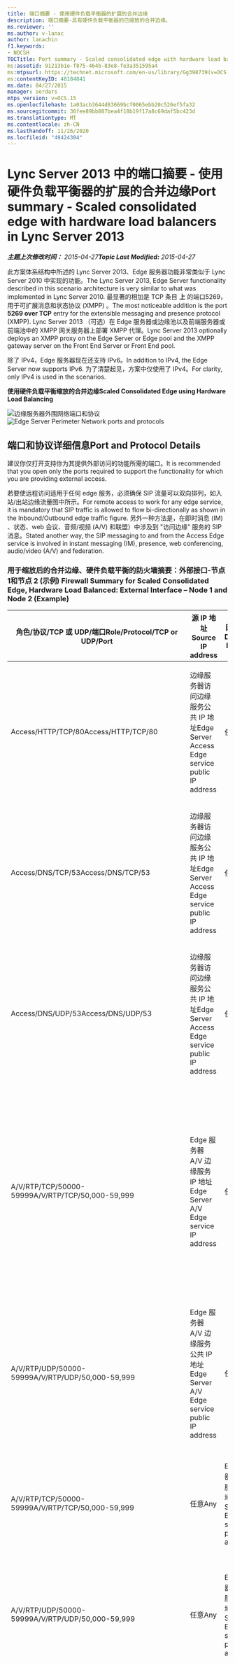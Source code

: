 ```yaml
---
title: 端口摘要 - 使用硬件负载平衡器的扩展的合并边缘
description: 端口摘要-具有硬件负载平衡器的已缩放的合并边缘。
ms.reviewer: ''
ms.author: v-lanac
author: lanachin
f1.keywords:
- NOCSH
TOCTitle: Port summary - Scaled consolidated edge with hardware load balancers
ms:assetid: 91213b1e-f875-464b-83e8-fe3a351595a4
ms:mtpsurl: https://technet.microsoft.com/en-us/library/Gg398739(v=OCS.15)
ms:contentKeyID: 48184841
ms.date: 04/27/2015
manager: serdars
mtps_version: v=OCS.15
ms.openlocfilehash: 1a03acb3644d83669bcf0065ebb20c526ef5fa32
ms.sourcegitcommit: 36fee89bb887bea4f18b19f17a8c69daf5bc423d
ms.translationtype: MT
ms.contentlocale: zh-CN
ms.lasthandoff: 11/26/2020
ms.locfileid: "49424304"
---
```

# <a name="port-summary---scaled-consolidated-edge-with-hardware-load-balancers-in-lync-server-2013"></a><span data-ttu-id="09003-103">Lync Server 2013 中的端口摘要 - 使用硬件负载平衡器的扩展的合并边缘</span><span class="sxs-lookup"><span data-stu-id="09003-103">Port summary - Scaled consolidated edge with hardware load balancers in Lync Server 2013</span></span>

<div data-xmlns="http://www.w3.org/1999/xhtml">

<div class="topic" data-xmlns="http://www.w3.org/1999/xhtml" data-msxsl="urn:schemas-microsoft-com:xslt" data-cs="https://msdn.microsoft.com/">

<div data-asp="https://msdn2.microsoft.com/asp">



</div>

<div id="mainSection">

<div id="mainBody"><span data-ttu-id="09003-104">

<span> </span></span><span class="sxs-lookup"><span data-stu-id="09003-104">

<span> </span></span></span>

<span data-ttu-id="09003-105">_**主题上次修改时间：** 2015-04-27_</span><span class="sxs-lookup"><span data-stu-id="09003-105">_**Topic Last Modified:** 2015-04-27_</span></span>

<span data-ttu-id="09003-106">此方案体系结构中所述的 Lync Server 2013、Edge 服务器功能非常类似于 Lync Server 2010 中实现的功能。</span><span class="sxs-lookup"><span data-stu-id="09003-106">The Lync Server 2013, Edge Server functionality described in this scenario architecture is very similar to what was implemented in Lync Server 2010.</span></span> <span data-ttu-id="09003-107">最显著的相加是 TCP 条目 **上** 的端口5269，用于可扩展消息和状态协议 (XMPP) 。</span><span class="sxs-lookup"><span data-stu-id="09003-107">The most noticeable addition is the port **5269 over TCP** entry for the extensible messaging and presence protocol (XMPP).</span></span> <span data-ttu-id="09003-108">Lync Server 2013 （可选）在 Edge 服务器或边缘池以及前端服务器或前端池中的 XMPP 网关服务器上部署 XMPP 代理。</span><span class="sxs-lookup"><span data-stu-id="09003-108">Lync Server 2013 optionally deploys an XMPP proxy on the Edge Server or Edge pool and the XMPP gateway server on the Front End Server or Front End pool.</span></span>

<span data-ttu-id="09003-109">除了 IPv4，Edge 服务器现在还支持 IPv6。</span><span class="sxs-lookup"><span data-stu-id="09003-109">In addition to IPv4, the Edge Server now supports IPv6.</span></span> <span data-ttu-id="09003-110">为了清楚起见，方案中仅使用了 IPv4。</span><span class="sxs-lookup"><span data-stu-id="09003-110">For clarity, only IPv4 is used in the scenarios.</span></span>

<span data-ttu-id="09003-111">**使用硬件负载平衡缩放的合并边缘**</span><span class="sxs-lookup"><span data-stu-id="09003-111">**Scaled Consolidated Edge using Hardware Load Balancing**</span></span>

<span data-ttu-id="09003-112">![边缘服务器外围网络端口和协议](images/Gg398739.063f7dd1-16db-4cc7-8708-bca9bc41184d(OCS.15).jpg "边缘服务器外围网络端口和协议")</span><span class="sxs-lookup"><span data-stu-id="09003-112">![Edge Server Perimeter Network ports and protocols](images/Gg398739.063f7dd1-16db-4cc7-8708-bca9bc41184d(OCS.15).jpg "Edge Server Perimeter Network ports and protocols")</span></span>

<div>

## <a name="port-and-protocol-details"></a><span data-ttu-id="09003-113">端口和协议详细信息</span><span class="sxs-lookup"><span data-stu-id="09003-113">Port and Protocol Details</span></span>

<span data-ttu-id="09003-114">建议你仅打开支持你为其提供外部访问的功能所需的端口。</span><span class="sxs-lookup"><span data-stu-id="09003-114">It is recommended that you open only the ports required to support the functionality for which you are providing external access.</span></span>

<span data-ttu-id="09003-115">若要使远程访问适用于任何 edge 服务，必须确保 SIP 流量可以双向排列，如入站/出站边缘流量图中所示。</span><span class="sxs-lookup"><span data-stu-id="09003-115">For remote access to work for any edge service, it is mandatory that SIP traffic is allowed to flow bi-directionally as shown in the Inbound/Outbound edge traffic figure.</span></span> <span data-ttu-id="09003-116">另外一种方法是，在即时消息 (IM) 、状态、web 会议、音频/视频 (A/V) 和联盟）中涉及到 "访问边缘" 服务的 SIP 消息。</span><span class="sxs-lookup"><span data-stu-id="09003-116">Stated another way, the SIP messaging to and from the Access Edge service is involved in instant messaging (IM), presence, web conferencing, audio/video (A/V) and federation.</span></span>

### <a name="firewall-summary-for-scaled-consolidated-edge-hardware-load-balanced-external-interface--node-1-and-node-2-example"></a><span data-ttu-id="09003-117">用于缩放后的合并边缘、硬件负载平衡的防火墙摘要：外部接口-节点1和节点 2 (示例) </span><span class="sxs-lookup"><span data-stu-id="09003-117">Firewall Summary for Scaled Consolidated Edge, Hardware Load Balanced: External Interface – Node 1 and Node 2 (Example)</span></span>

<table>
<colgroup>
<col style="width: 25%" />
<col style="width: 25%" />
<col style="width: 25%" />
<col style="width: 25%" />
</colgroup>
<thead>
<tr class="header">
<th><span data-ttu-id="09003-118">角色/协议/TCP 或 UDP/端口</span><span class="sxs-lookup"><span data-stu-id="09003-118">Role/Protocol/TCP or UDP/Port</span></span></th>
<th><span data-ttu-id="09003-119">源 IP 地址</span><span class="sxs-lookup"><span data-stu-id="09003-119">Source IP address</span></span></th>
<th><span data-ttu-id="09003-120">目标 IP 地址</span><span class="sxs-lookup"><span data-stu-id="09003-120">Destination IP address</span></span></th>
<th><span data-ttu-id="09003-121">备注</span><span class="sxs-lookup"><span data-stu-id="09003-121">Notes</span></span></th>
</tr>
</thead>
<tbody>
<tr class="odd">
<td><p><span data-ttu-id="09003-122">Access/HTTP/TCP/80</span><span class="sxs-lookup"><span data-stu-id="09003-122">Access/HTTP/TCP/80</span></span></p></td>
<td><p><span data-ttu-id="09003-123">边缘服务器访问边缘服务公共 IP 地址</span><span class="sxs-lookup"><span data-stu-id="09003-123">Edge Server Access Edge service public IP address</span></span></p></td>
<td><p><span data-ttu-id="09003-124">任意</span><span class="sxs-lookup"><span data-stu-id="09003-124">Any</span></span></p></td>
<td><p><span data-ttu-id="09003-125">证书吊销/CRL 检查和检索</span><span class="sxs-lookup"><span data-stu-id="09003-125">Certificate revocation/CRL check and retrieval</span></span></p></td>
</tr>
<tr class="even">
<td><p><span data-ttu-id="09003-126">Access/DNS/TCP/53</span><span class="sxs-lookup"><span data-stu-id="09003-126">Access/DNS/TCP/53</span></span></p></td>
<td><p><span data-ttu-id="09003-127">边缘服务器访问边缘服务公共 IP 地址</span><span class="sxs-lookup"><span data-stu-id="09003-127">Edge Server Access Edge service public IP address</span></span></p></td>
<td><p><span data-ttu-id="09003-128">任意</span><span class="sxs-lookup"><span data-stu-id="09003-128">Any</span></span></p></td>
<td><p><span data-ttu-id="09003-129">通过 TCP 进行 DNS 查询</span><span class="sxs-lookup"><span data-stu-id="09003-129">DNS query over TCP</span></span></p></td>
</tr>
<tr class="odd">
<td><p><span data-ttu-id="09003-130">Access/DNS/UDP/53</span><span class="sxs-lookup"><span data-stu-id="09003-130">Access/DNS/UDP/53</span></span></p></td>
<td><p><span data-ttu-id="09003-131">边缘服务器访问边缘服务公共 IP 地址</span><span class="sxs-lookup"><span data-stu-id="09003-131">Edge Server Access Edge service public IP address</span></span></p></td>
<td><p><span data-ttu-id="09003-132">任意</span><span class="sxs-lookup"><span data-stu-id="09003-132">Any</span></span></p></td>
<td><p><span data-ttu-id="09003-133">通过 UDP 进行 DNS 查询</span><span class="sxs-lookup"><span data-stu-id="09003-133">DNS query over UDP</span></span></p></td>
</tr>
<tr class="even">
<td><p><span data-ttu-id="09003-134">A/V/RTP/TCP/50000-59999</span><span class="sxs-lookup"><span data-stu-id="09003-134">A/V/RTP/TCP/50,000-59,999</span></span></p></td>
<td><p><span data-ttu-id="09003-135">Edge 服务器 A/V 边缘服务 IP 地址</span><span class="sxs-lookup"><span data-stu-id="09003-135">Edge Server A/V Edge service IP address</span></span></p></td>
<td><p><span data-ttu-id="09003-136">任意</span><span class="sxs-lookup"><span data-stu-id="09003-136">Any</span></span></p></td>
<td><p><span data-ttu-id="09003-137">与运行 Office 通信服务器2007、Office 通信服务器 2007 R2、Lync Server 2010 和 Lync Server 2013 的合作伙伴进行联盟所必需。</span><span class="sxs-lookup"><span data-stu-id="09003-137">Required for federating with partners running Office Communications Server 2007, Office Communications Server 2007 R2, Lync Server 2010 and Lync Server 2013.</span></span></p></td>
</tr>
<tr class="odd">
<td><p><span data-ttu-id="09003-138">A/V/RTP/UDP/50000-59999</span><span class="sxs-lookup"><span data-stu-id="09003-138">A/V/RTP/UDP/50,000-59,999</span></span></p></td>
<td><p><span data-ttu-id="09003-139">Edge 服务器 A/V 边缘服务公共 IP 地址</span><span class="sxs-lookup"><span data-stu-id="09003-139">Edge Server A/V Edge service public IP address</span></span></p></td>
<td><p><span data-ttu-id="09003-140">任意</span><span class="sxs-lookup"><span data-stu-id="09003-140">Any</span></span></p></td>
<td><p><span data-ttu-id="09003-141">仅适用于运行 Office 通信服务器2007的合作伙伴的联盟所必需。</span><span class="sxs-lookup"><span data-stu-id="09003-141">Required only for federation with partners running Office Communications Server 2007.</span></span></p></td>
</tr>
<tr class="even">
<td><p><span data-ttu-id="09003-142">A/V/RTP/TCP/50000-59999</span><span class="sxs-lookup"><span data-stu-id="09003-142">A/V/RTP/TCP/50,000-59,999</span></span></p></td>
<td><p><span data-ttu-id="09003-143">任意</span><span class="sxs-lookup"><span data-stu-id="09003-143">Any</span></span></p></td>
<td><p><span data-ttu-id="09003-144">Edge 服务器 A/V 边缘服务公共 IP 地址</span><span class="sxs-lookup"><span data-stu-id="09003-144">Edge Server A/V Edge service public IP address</span></span></p></td>
<td><p><span data-ttu-id="09003-145">仅适用于运行 Office 通信服务器2007的合作伙伴的联盟所需</span><span class="sxs-lookup"><span data-stu-id="09003-145">Required only for federation with partners running Office Communications Server 2007</span></span></p></td>
</tr>
<tr class="odd">
<td><p><span data-ttu-id="09003-146">A/V/RTP/UDP/50000-59999</span><span class="sxs-lookup"><span data-stu-id="09003-146">A/V/RTP/UDP/50,000-59,999</span></span></p></td>
<td><p><span data-ttu-id="09003-147">任意</span><span class="sxs-lookup"><span data-stu-id="09003-147">Any</span></span></p></td>
<td><p><span data-ttu-id="09003-148">Edge 服务器 A/V 边缘服务公共 IP 地址</span><span class="sxs-lookup"><span data-stu-id="09003-148">Edge Server A/V Edge service public IP address</span></span></p></td>
<td><p><span data-ttu-id="09003-149">仅适用于运行 Office 通信服务器2007的合作伙伴的联盟所需</span><span class="sxs-lookup"><span data-stu-id="09003-149">Required only for federation with partners running Office Communications Server 2007</span></span></p></td>
</tr>
<tr class="even">
<td><p><span data-ttu-id="09003-150">A/V/STUN、MSTURN/UDP/3478</span><span class="sxs-lookup"><span data-stu-id="09003-150">A/V/STUN,MSTURN/UDP/3478</span></span></p></td>
<td><p><span data-ttu-id="09003-151">Edge 服务器 A/V 边缘服务公共 IP 地址</span><span class="sxs-lookup"><span data-stu-id="09003-151">Edge Server A/V Edge service public IP address</span></span></p></td>
<td><p><span data-ttu-id="09003-152">任意</span><span class="sxs-lookup"><span data-stu-id="09003-152">Any</span></span></p></td>
<td><p><span data-ttu-id="09003-153">3478出站用于确定 Lync Server 与之通信的边缘服务器的版本以及边缘服务器到边缘服务器上的媒体流量。</span><span class="sxs-lookup"><span data-stu-id="09003-153">3478 outbound is used to determine the version of Edge Server that Lync Server is communicating with and also for media traffic from Edge Server-to-Edge Server.</span></span> <span data-ttu-id="09003-154">对于具有 Lync Server 2010、Windows Live Messenger 和 Office 通信服务器 2007 R2 的联盟，以及在公司内部部署了多个边缘池的情况下，也是必需的。</span><span class="sxs-lookup"><span data-stu-id="09003-154">Required for federation with Lync Server 2010, Windows Live Messenger, and Office Communications Server 2007 R2, and also if multiple Edge pools are deployed within a company.</span></span></p></td>
</tr>
<tr class="odd">
<td><p><span data-ttu-id="09003-155">A/V/STUN、MSTURN/UDP/3478</span><span class="sxs-lookup"><span data-stu-id="09003-155">A/V/STUN,MSTURN/UDP/3478</span></span></p></td>
<td><p><span data-ttu-id="09003-156">任意</span><span class="sxs-lookup"><span data-stu-id="09003-156">Any</span></span></p></td>
<td><p><span data-ttu-id="09003-157">Edge 服务器 A/V 边缘服务公共 IP 地址</span><span class="sxs-lookup"><span data-stu-id="09003-157">Edge Server A/V Edge service public IP address</span></span></p></td>
<td><p><span data-ttu-id="09003-158">通过 UDP/3478 对候选人的 STUN 进行协商/启用</span><span class="sxs-lookup"><span data-stu-id="09003-158">STUN/TURN negotiation of candidates over UDP/3478</span></span></p></td>
</tr>
<tr class="even">
<td><p><span data-ttu-id="09003-159">A/V/STUN、MSTURN/TCP/443</span><span class="sxs-lookup"><span data-stu-id="09003-159">A/V/STUN,MSTURN/TCP/443</span></span></p></td>
<td><p><span data-ttu-id="09003-160">任意</span><span class="sxs-lookup"><span data-stu-id="09003-160">Any</span></span></p></td>
<td><p><span data-ttu-id="09003-161">Edge 服务器 A/V 边缘服务公共 IP 地址</span><span class="sxs-lookup"><span data-stu-id="09003-161">Edge Server A/V Edge service public IP address</span></span></p></td>
<td><p><span data-ttu-id="09003-162">在 TCP/443 上 STUN/打开候选人的协商</span><span class="sxs-lookup"><span data-stu-id="09003-162">STUN/TURN negotiation of candidates over TCP/443</span></span></p></td>
</tr>
<tr class="odd">
<td><p><span data-ttu-id="09003-163">A/V/STUN、MSTURN/TCP/443</span><span class="sxs-lookup"><span data-stu-id="09003-163">A/V/STUN,MSTURN/TCP/443</span></span></p></td>
<td><p><span data-ttu-id="09003-164">Edge 服务器 A/V 边缘服务公共 IP 地址</span><span class="sxs-lookup"><span data-stu-id="09003-164">Edge Server A/V Edge service public IP address</span></span></p></td>
<td><p><span data-ttu-id="09003-165">任意</span><span class="sxs-lookup"><span data-stu-id="09003-165">Any</span></span></p></td>
<td><p><span data-ttu-id="09003-166">在 TCP/443 上 STUN/打开候选人的协商</span><span class="sxs-lookup"><span data-stu-id="09003-166">STUN/TURN negotiation of candidates over TCP/443</span></span></p></td>
</tr>
</tbody>
</table>


### <a name="firewall-summary-for-scaled-consolidated-edge-hardware-load-balanced-internal-interface-node-1-and-node-2"></a><span data-ttu-id="09003-167">用于缩放后的合并边缘的防火墙摘要，硬件负载平衡：内部接口节点1和节点2</span><span class="sxs-lookup"><span data-stu-id="09003-167">Firewall Summary for Scaled Consolidated Edge, Hardware Load Balanced: Internal Interface Node 1 and Node 2</span></span>

<table>
<colgroup>
<col style="width: 25%" />
<col style="width: 25%" />
<col style="width: 25%" />
<col style="width: 25%" />
</colgroup>
<thead>
<tr class="header">
<th><span data-ttu-id="09003-168">角色/协议/TCP 或 UDP/端口</span><span class="sxs-lookup"><span data-stu-id="09003-168">Role/Protocol/TCP or UDP/Port</span></span></th>
<th><span data-ttu-id="09003-169">源 IP 地址</span><span class="sxs-lookup"><span data-stu-id="09003-169">Source IP address</span></span></th>
<th><span data-ttu-id="09003-170">目标 IP 地址</span><span class="sxs-lookup"><span data-stu-id="09003-170">Destination IP address</span></span></th>
<th><span data-ttu-id="09003-171">备注</span><span class="sxs-lookup"><span data-stu-id="09003-171">Notes</span></span></th>
</tr>
</thead>
<tbody>
<tr class="odd">
<td><p><span data-ttu-id="09003-172">XMPP/MTLS/TCP/23456</span><span class="sxs-lookup"><span data-stu-id="09003-172">XMPP/MTLS/TCP/23456</span></span></p></td>
<td><p><span data-ttu-id="09003-173">任何 (都可以定义为前端服务器地址，或运行 XMPP 网关服务的前端池虚拟 IP 地址) </span><span class="sxs-lookup"><span data-stu-id="09003-173">Any (can be defined as Front End Server address, or Front End pool virtual IP address running the XMPP Gateway service)</span></span></p></td>
<td><p><span data-ttu-id="09003-174">边缘服务器内部接口</span><span class="sxs-lookup"><span data-stu-id="09003-174">Edge Server internal interface</span></span></p></td>
<td><p><span data-ttu-id="09003-175">来自前端服务器或前端池运行的 XMPP 网关服务的出站 XMPP 流量</span><span class="sxs-lookup"><span data-stu-id="09003-175">Outbound XMPP traffic from XMPP Gateway service running on Front End Server or Front End pool</span></span></p></td>
</tr>
<tr class="even">
<td><p><span data-ttu-id="09003-176">HTTPS/TCP/4443</span><span class="sxs-lookup"><span data-stu-id="09003-176">HTTPS/TCP/4443</span></span></p></td>
<td><p><span data-ttu-id="09003-177">任何 (都可以定义为拥有中央管理存储的前端服务器服务器 IP 或池) </span><span class="sxs-lookup"><span data-stu-id="09003-177">Any (can be defined as the Front End Server server IP or pool that holds the Central Management store)</span></span></p></td>
<td><p><span data-ttu-id="09003-178">边缘服务器内部接口</span><span class="sxs-lookup"><span data-stu-id="09003-178">Edge Server Internal interface</span></span></p></td>
<td><p><span data-ttu-id="09003-179">将中央管理存储中的更改复制到边缘服务器</span><span class="sxs-lookup"><span data-stu-id="09003-179">Replication of changes from the Central Management store to the Edge Server</span></span></p></td>
</tr>
<tr class="odd">
<td><p><span data-ttu-id="09003-180">PSOM/MTLS/TCP/8057</span><span class="sxs-lookup"><span data-stu-id="09003-180">PSOM/MTLS/TCP/8057</span></span></p></td>
<td><p><span data-ttu-id="09003-181">任何 (都可以定义为 Director IP、前端服务器 IP 或池虚拟 IP) </span><span class="sxs-lookup"><span data-stu-id="09003-181">Any (can be defined as Director IP, Front End Server IP or Pool virtual IP)</span></span></p></td>
<td><p><span data-ttu-id="09003-182">边缘服务器内部接口</span><span class="sxs-lookup"><span data-stu-id="09003-182">Edge Server Internal interface</span></span></p></td>
<td><p><span data-ttu-id="09003-183">从内部部署到内部边缘服务器接口的网络会议流量</span><span class="sxs-lookup"><span data-stu-id="09003-183">Web conferencing traffic from Internal deployment to Internal Edge Server interface</span></span></p></td>
</tr>
<tr class="even">
<td><p><span data-ttu-id="09003-184">STUN/MSTURN/UDP/3478</span><span class="sxs-lookup"><span data-stu-id="09003-184">STUN/MSTURN/UDP/3478</span></span></p></td>
<td><p><span data-ttu-id="09003-185">任何 (都可以定义为 Director IP、前端服务器 IP 或池虚拟 IP) </span><span class="sxs-lookup"><span data-stu-id="09003-185">Any (can be defined as Director IP, Front End Server IP or Pool virtual IP)</span></span></p></td>
<td><p><span data-ttu-id="09003-186">边缘服务器内部接口</span><span class="sxs-lookup"><span data-stu-id="09003-186">Edge Server Internal interface</span></span></p></td>
<td><p><span data-ttu-id="09003-187">内部和外部用户之间的/V 媒体传输的首选路径，Survivable 分支装置或 Survivable 分支服务器</span><span class="sxs-lookup"><span data-stu-id="09003-187">Preferred path for A/V media transfer between internal and external users, Survivable Branch Appliance or Survivable Branch Server</span></span></p></td>
</tr>
<tr class="odd">
<td><p><span data-ttu-id="09003-188">STUN/MSTURN/TCP/443</span><span class="sxs-lookup"><span data-stu-id="09003-188">STUN/MSTURN/TCP/443</span></span></p></td>
<td><p><span data-ttu-id="09003-189">任何 (都可以定义为 Director IP、前端服务器 IP 或池虚拟 IP) </span><span class="sxs-lookup"><span data-stu-id="09003-189">Any (can be defined as Director IP, Front End Server IP or Pool virtual IP)</span></span></p></td>
<td><p><span data-ttu-id="09003-190">边缘服务器内部接口</span><span class="sxs-lookup"><span data-stu-id="09003-190">Edge Server Internal interface</span></span></p></td>
<td><p><span data-ttu-id="09003-191">内部和外部用户、Survivable 分支装置或 Survivable 分支服务器之间的 A/V 媒体传输的回退路径如果无法建立 UDP 通信，则使用 TCP 进行文件传输和桌面共享</span><span class="sxs-lookup"><span data-stu-id="09003-191">Fallback path for A/V media transfer between internal and external users, Survivable Branch Appliance or Survivable Branch Server if UDP communication cannot be established, TCP is used for file transfer and desktop sharing</span></span></p></td>
</tr>
<tr class="even">
<td><p><span data-ttu-id="09003-192">MTLS/TCP/50001</span><span class="sxs-lookup"><span data-stu-id="09003-192">MTLS/TCP/50001</span></span></p></td>
<td><p><span data-ttu-id="09003-193">任意</span><span class="sxs-lookup"><span data-stu-id="09003-193">Any</span></span></p></td>
<td><p><span data-ttu-id="09003-194">边缘服务器内部接口</span><span class="sxs-lookup"><span data-stu-id="09003-194">Edge Server internal interface</span></span></p></td>
<td><p><span data-ttu-id="09003-195">使用 Lync Server Management Shell 和集中式日志记录服务 cmdlet、ClsController 命令行 ( # A0) 或代理 ( # A1) 命令和日志收集的集中式日志记录服务控制器</span><span class="sxs-lookup"><span data-stu-id="09003-195">Centralized Logging Service controller using Lync Server Management Shell and Centralized Logging Service cmdlets, ClsController command line (ClsController.exe) or agent (ClsAgent.exe) commands and log collection</span></span></p></td>
</tr>
<tr class="odd">
<td><p><span data-ttu-id="09003-196">MTLS/TCP/50002</span><span class="sxs-lookup"><span data-stu-id="09003-196">MTLS/TCP/50002</span></span></p></td>
<td><p><span data-ttu-id="09003-197">任意</span><span class="sxs-lookup"><span data-stu-id="09003-197">Any</span></span></p></td>
<td><p><span data-ttu-id="09003-198">边缘服务器内部接口</span><span class="sxs-lookup"><span data-stu-id="09003-198">Edge Server internal interface</span></span></p></td>
<td><p><span data-ttu-id="09003-199">使用 Lync Server Management Shell 和集中式日志记录服务 cmdlet、ClsController 命令行 ( # A0) 或代理 ( # A1) 命令和日志收集的集中式日志记录服务控制器</span><span class="sxs-lookup"><span data-stu-id="09003-199">Centralized Logging Service controller using Lync Server Management Shell and Centralized Logging Service cmdlets, ClsController command line (ClsController.exe) or agent (ClsAgent.exe) commands and log collection</span></span></p></td>
</tr>
<tr class="even">
<td><p><span data-ttu-id="09003-200">MTLS/TCP/50003</span><span class="sxs-lookup"><span data-stu-id="09003-200">MTLS/TCP/50003</span></span></p></td>
<td><p><span data-ttu-id="09003-201">任意</span><span class="sxs-lookup"><span data-stu-id="09003-201">Any</span></span></p></td>
<td><p><span data-ttu-id="09003-202">边缘服务器内部接口</span><span class="sxs-lookup"><span data-stu-id="09003-202">Edge Server internal interface</span></span></p></td>
<td><p><span data-ttu-id="09003-203">使用 Lync Server Management Shell 和集中式日志记录服务 cmdlet、ClsController 命令行 ( # A0) 或代理 ( # A1) 命令和日志收集的集中式日志记录服务控制器</span><span class="sxs-lookup"><span data-stu-id="09003-203">Centralized Logging Service controller using Lync Server Management Shell and Centralized Logging Service cmdlets, ClsController command line (ClsController.exe) or agent (ClsAgent.exe) commands and log collection</span></span></p></td>
</tr>
</tbody>
</table>


<span data-ttu-id="09003-204">硬件负载平衡器在部署以提供 Lync 服务器的可用性和负载平衡时有特定的要求。</span><span class="sxs-lookup"><span data-stu-id="09003-204">Hardware load balancers have specific requirements when deployed to provide availability and load balancing for Lync Server.</span></span> <span data-ttu-id="09003-205">这些要求在下图和表中定义。</span><span class="sxs-lookup"><span data-stu-id="09003-205">The requirements are defined in the following figure and tables.</span></span> <span data-ttu-id="09003-206">第三方供应商可能对此处定义的要求使用不同的术语。</span><span class="sxs-lookup"><span data-stu-id="09003-206">Third party vendors may use different terminology for the requirements defined here.</span></span> <span data-ttu-id="09003-207">需要将 Lync Server 的要求映射到硬件负载平衡器供应商提供的功能和配置选项。</span><span class="sxs-lookup"><span data-stu-id="09003-207">It will be necessary to map the requirements of Lync Server to the features and configuration options provided by your hardware load balancer vendor.</span></span>

<span data-ttu-id="09003-208">配置硬件负载平衡器时，请考虑以下要求：</span><span class="sxs-lookup"><span data-stu-id="09003-208">When configuring hardware load balancers, consider the following requirements:</span></span>

  - <span data-ttu-id="09003-209">源网络地址转换 (SNAT) 可以在硬件负载平衡器 (HLB) 上配置，用于访问边缘服务和 Web 会议边缘服务</span><span class="sxs-lookup"><span data-stu-id="09003-209">Source Network Address Translation (SNAT) can be configured on the hardware load balancer (HLB) for Access Edge service and Web Conferencing Edge service</span></span>

  - <span data-ttu-id="09003-210">不能在 A/V 边缘服务上配置 SNAT-A/V 边缘服务必须使用真实的服务器地址（而不是 HLB 的虚拟 IP (VIP) ）进行响应，以便通过 NAT 的简单遍历通过 NAT (STUN) /traversal 使用中继 NAT (打开) /federation FTURN (</span><span class="sxs-lookup"><span data-stu-id="09003-210">SNAT cannot be configured on the A/V Edge service– the A/V Edge service must respond with the real server address, not the HLB virtual IP (VIP), for simple traversal of UDP over NAT (STUN)/traversal using relay NAT (TURN)/federation TURN (FTURN) to work properly</span></span>
    
      - <span data-ttu-id="09003-211">如果客户端向 HLB 发送请求，则该响应必须从 HLB VIP 返回</span><span class="sxs-lookup"><span data-stu-id="09003-211">If the client sends a request to the HLB, the response must come back from the HLB VIP</span></span>
    
      - <span data-ttu-id="09003-212">如果客户端向边缘发送请求，则响应必须从边缘 IP 返回</span><span class="sxs-lookup"><span data-stu-id="09003-212">If the client sends a request to the Edge, the response must come back from the Edge IP</span></span>

  - <span data-ttu-id="09003-213">公共 IP 地址在每个服务器接口和 HLB 的 Vip 上使用，并且您的公共 IP 地址要求是 N + 1，其中包含每个真实服务器接口的公共 IP 地址，以及每个 HLB VIP 的一个公共 IP 地址。</span><span class="sxs-lookup"><span data-stu-id="09003-213">Public IP addresses are used on each server interface and on the VIPs of the HLB, and your public IP address requirements are N+1, where there is a public IP address for each real server interface and one for each HLB VIP.</span></span> <span data-ttu-id="09003-214">在池中有2台边缘服务器的情况下，这将产生9个公共 IP 地址，其中3用于 HLB Vip，另一个用于每个边缘服务器接口 (服务器总共6个) </span><span class="sxs-lookup"><span data-stu-id="09003-214">Where you have 2 Edge servers in the pool, this results in 9 public IP addresses, where 3 are used for the HLB VIPs, and one for each Edge server interface (a total of six for the servers)</span></span>

  - <span data-ttu-id="09003-215">对于 Access Edge 服务和 Web 会议边缘服务， (和使用 HLB 上的 NAT) 客户端与 VIP 联系，VIP 将源 IP 地址从客户端更改为其自己的 IP 地址。</span><span class="sxs-lookup"><span data-stu-id="09003-215">For the Access Edge service and Web Conferencing Edge service, (and using NAT on the HLB) the client contacts the VIP, the VIP changes the source IP address from the client to its own IP address.</span></span> <span data-ttu-id="09003-216">服务器接口将寄信人地址寻址到 VIP，VIP 从服务器接口 IP 地址更改源地址，并将该数据包发送到客户端</span><span class="sxs-lookup"><span data-stu-id="09003-216">The server interface addresses the return address to the VIP, the VIP changes the source address from the server interface IP address and sends the packet to the client</span></span>

  - <span data-ttu-id="09003-217">对于 A/V 边缘服务，VIP 不得更改源 IP 地址，而真正的服务器地址将直接返回到客户端-你无法在 HLB 上配置用于 AV 流量的 NAT</span><span class="sxs-lookup"><span data-stu-id="09003-217">For the A/V Edge service, the VIP must NOT change the source IP address, and the real server address is returned to the client directly – you cannot configure NAT on the HLB for AV traffic</span></span>
    
      - <span data-ttu-id="09003-218">如果客户端向 HLB VIP 发送请求，则响应必须从 HLB VIP 返回</span><span class="sxs-lookup"><span data-stu-id="09003-218">If the client sends a request to the HLB VIP, the response must come back from the HLB VIP</span></span>
    
      - <span data-ttu-id="09003-219">如果客户端向边缘 IP 发送请求，则响应必须从边缘 IP 返回</span><span class="sxs-lookup"><span data-stu-id="09003-219">If the client sends a request to the Edge IP, the response must come back from the Edge IP</span></span>

  - <span data-ttu-id="09003-220">对于 AV，外部防火墙将保留所有数据包的真实服务器公共 IP 地址</span><span class="sxs-lookup"><span data-stu-id="09003-220">For AV, the external firewall will retain the real server public IP address for all packets</span></span>

  - <span data-ttu-id="09003-221">客户端到 A/V 边缘服务通信一经建立，就是真正的服务器，而不是 HLB</span><span class="sxs-lookup"><span data-stu-id="09003-221">Once established, client to A/V Edge service communication is to the real server, not the HLB</span></span>

  - <span data-ttu-id="09003-222">内部边缘到内部服务器和客户端必须路由，并且为托管服务器或客户端的所有内部网络设置持久路由</span><span class="sxs-lookup"><span data-stu-id="09003-222">Internal edge to internal servers and clients must be routed, and persistent routes are set for all internal networks that host servers or clients</span></span>

  - <span data-ttu-id="09003-223">HLB Access Edge 服务 VIP 将用作每个 Edge 服务器接口的默认网关</span><span class="sxs-lookup"><span data-stu-id="09003-223">The HLB Access Edge service VIP will act as the default gateway for each Edge server interface</span></span>

<div>


> [!NOTE]
> <span data-ttu-id="09003-224">有关 NAT 规划和功能的详细信息，请参阅 <A href="lync-server-2013-hardware-load-balancer-requirements.md">Lync Server 2013 的硬件负载平衡器要求</A>。</span><span class="sxs-lookup"><span data-stu-id="09003-224">For further information on NAT planning and functionality, please refer to <A href="lync-server-2013-hardware-load-balancer-requirements.md">Hardware load balancer requirements for Lync Server 2013</A>.</span></span>



</div>

<span data-ttu-id="09003-225">![边缘服务器端口和协议详细信息](images/Gg398739.1c193b80-98ab-4d59-a854-dbfdb5e209e2(OCS.15).jpg "边缘服务器端口和协议详细信息")</span><span class="sxs-lookup"><span data-stu-id="09003-225">![Edge Server ports and protocols details](images/Gg398739.1c193b80-98ab-4d59-a854-dbfdb5e209e2(OCS.15).jpg "Edge Server ports and protocols details")</span></span>

### <a name="external-port-settings-required-for-scaled-consolidated-edge-hardware-load-balanced-external-interface-virtual-ips"></a><span data-ttu-id="09003-226">缩放后的合并边缘所需的外部端口设置，硬件负载平衡：外部接口虚拟 IPs</span><span class="sxs-lookup"><span data-stu-id="09003-226">External Port Settings Required for Scaled Consolidated Edge, Hardware Load Balanced: External Interface Virtual IPs</span></span>

<table>
<colgroup>
<col style="width: 25%" />
<col style="width: 25%" />
<col style="width: 25%" />
<col style="width: 25%" />
</colgroup>
<thead>
<tr class="header">
<th><span data-ttu-id="09003-227">角色/协议/TCP 或 UDP/端口</span><span class="sxs-lookup"><span data-stu-id="09003-227">Role/Protocol/TCP or UDP/Port</span></span></th>
<th><span data-ttu-id="09003-228">源 IP 地址</span><span class="sxs-lookup"><span data-stu-id="09003-228">Source IP address</span></span></th>
<th><span data-ttu-id="09003-229">目标 IP 地址</span><span class="sxs-lookup"><span data-stu-id="09003-229">Destination IP address</span></span></th>
<th><span data-ttu-id="09003-230">备注</span><span class="sxs-lookup"><span data-stu-id="09003-230">Notes</span></span></th>
</tr>
</thead>
<tbody>
<tr class="odd">
<td><p><span data-ttu-id="09003-231">XMPP/TCP/5269</span><span class="sxs-lookup"><span data-stu-id="09003-231">XMPP/TCP/5269</span></span></p></td>
<td><p><span data-ttu-id="09003-232">任意</span><span class="sxs-lookup"><span data-stu-id="09003-232">Any</span></span></p></td>
<td><p><span data-ttu-id="09003-233">XMPP 代理服务 (与 Access Edge 服务共享 IP 地址) </span><span class="sxs-lookup"><span data-stu-id="09003-233">XMPP Proxy service (shares IP address with Access Edge service)</span></span></p></td>
<td><p><span data-ttu-id="09003-234">XMPP 代理服务接受来自定义的 XMPP 联合的 XMPP 联系人的流量</span><span class="sxs-lookup"><span data-stu-id="09003-234">XMPP Proxy service accepts traffic from XMPP contacts in defined XMPP federations</span></span></p></td>
</tr>
<tr class="even">
<td><p><span data-ttu-id="09003-235">XMPP/TCP/5269</span><span class="sxs-lookup"><span data-stu-id="09003-235">XMPP/TCP/5269</span></span></p></td>
<td><p><span data-ttu-id="09003-236">XMPP 代理服务 (与 Access Edge 服务共享 IP 地址) </span><span class="sxs-lookup"><span data-stu-id="09003-236">XMPP Proxy service (shares IP address with Access Edge service)</span></span></p></td>
<td><p><span data-ttu-id="09003-237">任意</span><span class="sxs-lookup"><span data-stu-id="09003-237">Any</span></span></p></td>
<td><p><span data-ttu-id="09003-238">XMPP 代理服务将流量发送到定义的 XMPP 联合体中的 XMPP 联系人</span><span class="sxs-lookup"><span data-stu-id="09003-238">XMPP Proxy service sends traffic to XMPP contacts in defined XMPP federations</span></span></p></td>
</tr>
<tr class="odd">
<td><p><span data-ttu-id="09003-239">Access/SIP (TLS) /TCP/443</span><span class="sxs-lookup"><span data-stu-id="09003-239">Access/SIP(TLS)/TCP/443</span></span></p></td>
<td><p><span data-ttu-id="09003-240">任意</span><span class="sxs-lookup"><span data-stu-id="09003-240">Any</span></span></p></td>
<td><p><span data-ttu-id="09003-241">Access Edge 服务公共 VIP 地址</span><span class="sxs-lookup"><span data-stu-id="09003-241">Access Edge service public VIP address</span></span></p></td>
<td><p><span data-ttu-id="09003-242">用于外部用户访问的客户端到服务器 SIP 流量</span><span class="sxs-lookup"><span data-stu-id="09003-242">Client-to-server SIP traffic for external user access</span></span></p></td>
</tr>
<tr class="even">
<td><p><span data-ttu-id="09003-243">Access/SIP (MTLS) /TCP/5061</span><span class="sxs-lookup"><span data-stu-id="09003-243">Access/SIP(MTLS)/TCP/5061</span></span></p></td>
<td><p><span data-ttu-id="09003-244">任意</span><span class="sxs-lookup"><span data-stu-id="09003-244">Any</span></span></p></td>
<td><p><span data-ttu-id="09003-245">Access Edge 服务公共 VIP 地址</span><span class="sxs-lookup"><span data-stu-id="09003-245">Access Edge service public VIP address</span></span></p></td>
<td><p><span data-ttu-id="09003-246">使用 SIP 的 SIP 信号、联盟和公共 IM 连接</span><span class="sxs-lookup"><span data-stu-id="09003-246">SIP signaling, federated and public IM connectivity using SIP</span></span></p></td>
</tr>
<tr class="odd">
<td><p><span data-ttu-id="09003-247">Access/SIP (MTLS) /TCP/5061</span><span class="sxs-lookup"><span data-stu-id="09003-247">Access/SIP(MTLS)/TCP/5061</span></span></p></td>
<td><p><span data-ttu-id="09003-248">Access Edge 服务公共 VIP 地址</span><span class="sxs-lookup"><span data-stu-id="09003-248">Access Edge service public VIP address</span></span></p></td>
<td><p><span data-ttu-id="09003-249">联盟伙伴</span><span class="sxs-lookup"><span data-stu-id="09003-249">Federated partner</span></span></p></td>
<td><p><span data-ttu-id="09003-250">使用 SIP 的 SIP 信号、联盟和公共 IM 连接</span><span class="sxs-lookup"><span data-stu-id="09003-250">SIP signaling, federated and public IM connectivity using SIP</span></span></p></td>
</tr>
<tr class="even">
<td><p><span data-ttu-id="09003-251">网络会议/PSOM (TLS) /TCP/443</span><span class="sxs-lookup"><span data-stu-id="09003-251">Web Conferencing/PSOM(TLS)/TCP/443</span></span></p></td>
<td><p><span data-ttu-id="09003-252">任意</span><span class="sxs-lookup"><span data-stu-id="09003-252">Any</span></span></p></td>
<td><p><span data-ttu-id="09003-253">Edge 服务器 Web 会议 Edge 服务公共 VIP 地址</span><span class="sxs-lookup"><span data-stu-id="09003-253">Edge Server Web Conferencing Edge service public VIP address</span></span></p></td>
<td><p><span data-ttu-id="09003-254">网络会议媒体</span><span class="sxs-lookup"><span data-stu-id="09003-254">Web Conferencing media</span></span></p></td>
</tr>
<tr class="odd">
<td><p><span data-ttu-id="09003-255">A/V/STUN、MSTURN/UDP/3478</span><span class="sxs-lookup"><span data-stu-id="09003-255">A/V/STUN,MSTURN/UDP/3478</span></span></p></td>
<td><p><span data-ttu-id="09003-256">任意</span><span class="sxs-lookup"><span data-stu-id="09003-256">Any</span></span></p></td>
<td><p><span data-ttu-id="09003-257">Edge 服务器 A/V 边缘服务公共 VIP 地址</span><span class="sxs-lookup"><span data-stu-id="09003-257">Edge Server A/V Edge service public VIP address</span></span></p></td>
<td><p><span data-ttu-id="09003-258">通过 UDP/3478 对候选人的 STUN 进行协商/启用</span><span class="sxs-lookup"><span data-stu-id="09003-258">STUN/TURN negotiation of candidates over UDP/3478</span></span></p></td>
</tr>
<tr class="even">
<td><p><span data-ttu-id="09003-259">A/V/STUN、MSTURN/TCP/443</span><span class="sxs-lookup"><span data-stu-id="09003-259">A/V/STUN,MSTURN/TCP/443</span></span></p></td>
<td><p><span data-ttu-id="09003-260">任意</span><span class="sxs-lookup"><span data-stu-id="09003-260">Any</span></span></p></td>
<td><p><span data-ttu-id="09003-261">Edge 服务器 A/V 边缘服务公共 VIP 地址</span><span class="sxs-lookup"><span data-stu-id="09003-261">Edge Server A/V Edge service public VIP address</span></span></p></td>
<td><p><span data-ttu-id="09003-262">在 TCP/443 上 STUN/打开候选人的协商</span><span class="sxs-lookup"><span data-stu-id="09003-262">STUN/TURN negotiation of candidates over TCP/443</span></span></p></td>
</tr>
</tbody>
</table>


### <a name="firewall-summary-for-scaled-consolidated-edge-hardware-load-balanced-internal-interface-virtual-ips"></a><span data-ttu-id="09003-263">用于缩放后的合并边缘的防火墙摘要，硬件负载平衡：内部接口虚拟 IPs</span><span class="sxs-lookup"><span data-stu-id="09003-263">Firewall Summary for Scaled Consolidated Edge, Hardware Load Balanced: Internal Interface Virtual IPs</span></span>

<table>
<colgroup>
<col style="width: 25%" />
<col style="width: 25%" />
<col style="width: 25%" />
<col style="width: 25%" />
</colgroup>
<thead>
<tr class="header">
<th><span data-ttu-id="09003-264">角色/协议/TCP 或 UDP/端口</span><span class="sxs-lookup"><span data-stu-id="09003-264">Role/Protocol/TCP or UDP/Port</span></span></th>
<th><span data-ttu-id="09003-265">源 IP 地址</span><span class="sxs-lookup"><span data-stu-id="09003-265">Source IP address</span></span></th>
<th><span data-ttu-id="09003-266">目标 IP 地址</span><span class="sxs-lookup"><span data-stu-id="09003-266">Destination IP address</span></span></th>
<th><span data-ttu-id="09003-267">备注</span><span class="sxs-lookup"><span data-stu-id="09003-267">Notes</span></span></th>
</tr>
</thead>
<tbody>
<tr class="odd">
<td><p><span data-ttu-id="09003-268">Access/SIP (MTLS) /TCP/5061</span><span class="sxs-lookup"><span data-stu-id="09003-268">Access/SIP(MTLS)/TCP/5061</span></span></p></td>
<td><p><span data-ttu-id="09003-269">任何 (都可以定义为 Director、Director pool 虚拟 IP 地址、前端服务器或前端池虚拟 IP 地址) </span><span class="sxs-lookup"><span data-stu-id="09003-269">Any (can be defined as Director, Director pool virtual IP address, Front End Server or Front End pool virtual IP address)</span></span></p></td>
<td><p><span data-ttu-id="09003-270">Edge 服务器内部 VIP 接口</span><span class="sxs-lookup"><span data-stu-id="09003-270">Edge Server Internal VIP interface</span></span></p></td>
<td><p><span data-ttu-id="09003-271">出站 SIP 流量 (从 Director、控制器池虚拟 IP 地址、前端服务器或前端池虚拟 IP 地址) 到内部边缘 VIP</span><span class="sxs-lookup"><span data-stu-id="09003-271">Outbound SIP traffic (from Director, Director pool virtual IP address, Front End Server or Front End pool virtual IP address)to Internal Edge VIP</span></span></p></td>
</tr>
<tr class="even">
<td><p><span data-ttu-id="09003-272">Access/SIP (MTLS) /TCP/5061</span><span class="sxs-lookup"><span data-stu-id="09003-272">Access/SIP(MTLS)/TCP/5061</span></span></p></td>
<td><p><span data-ttu-id="09003-273">Edge 服务器内部 VIP 接口</span><span class="sxs-lookup"><span data-stu-id="09003-273">Edge Server Internal VIP interface</span></span></p></td>
<td><p><span data-ttu-id="09003-274">任何 (都可以定义为 Director、Director pool 虚拟 IP 地址、前端服务器或前端池虚拟 IP 地址) </span><span class="sxs-lookup"><span data-stu-id="09003-274">Any (can be defined as Director, Director pool virtual IP address, Front End Server or Front End pool virtual IP address)</span></span></p></td>
<td><p><span data-ttu-id="09003-275">入站 SIP 流量 (来自边缘服务器内部接口的控制器、控制器池虚拟 IP 地址、前端服务器或前端池虚拟 IP 地址) </span><span class="sxs-lookup"><span data-stu-id="09003-275">Inbound SIP traffic (to Director, Director pool virtual IP address, Front End Server or Front End pool virtual IP address) from Edge Server internal interface</span></span></p></td>
</tr>
<tr class="odd">
<td><p><span data-ttu-id="09003-276">SIP/MTLS/TCP/5062</span><span class="sxs-lookup"><span data-stu-id="09003-276">SIP/MTLS/TCP/5062</span></span></p></td>
<td><p><span data-ttu-id="09003-277">任何 (都可以定义为前端服务器 IP 地址或前端池 IP 地址，或使用此 Edge 服务器的任何 Survivable 分支装置或 Survivable 分支服务器) </span><span class="sxs-lookup"><span data-stu-id="09003-277">Any (can be defined as Front End Server IP address, or Front End pool IP address or any Survivable Branch Appliance or Survivable Branch Server using this Edge Server)</span></span></p></td>
<td><p><span data-ttu-id="09003-278">Edge 服务器内部 VIP 接口</span><span class="sxs-lookup"><span data-stu-id="09003-278">Edge Server Internal VIP interface</span></span></p></td>
<td><p><span data-ttu-id="09003-279"> (A/v 身份验证服务的身份验证 A/V 身份验证服务) 使用此 Edge 服务器的前端服务器或前端池 IP 地址或任何 Survivable 分支装置或 Survivable 分支服务器</span><span class="sxs-lookup"><span data-stu-id="09003-279">Authentication of A/V users (A/V authentication service) from Front End Server or Front End pool IP address or any Survivable Branch Appliance or Survivable Branch Server using this Edge Server</span></span></p></td>
</tr>
<tr class="even">
<td><p><span data-ttu-id="09003-280">STUN/MSTURN/UDP/3478</span><span class="sxs-lookup"><span data-stu-id="09003-280">STUN/MSTURN/UDP/3478</span></span></p></td>
<td><p><span data-ttu-id="09003-281">任意</span><span class="sxs-lookup"><span data-stu-id="09003-281">Any</span></span></p></td>
<td><p><span data-ttu-id="09003-282">Edge 服务器内部 VIP 接口</span><span class="sxs-lookup"><span data-stu-id="09003-282">Edge Server Internal VIP interface</span></span></p></td>
<td><p><span data-ttu-id="09003-283">内部和外部用户之间的 A/V 媒体传输的首选路径</span><span class="sxs-lookup"><span data-stu-id="09003-283">Preferred path for A/V media transfer between internal and external users</span></span></p></td>
</tr>
<tr class="odd">
<td><p><span data-ttu-id="09003-284">STUN/MSTURN/TCP/443</span><span class="sxs-lookup"><span data-stu-id="09003-284">STUN/MSTURN/TCP/443</span></span></p></td>
<td><p><span data-ttu-id="09003-285">任意</span><span class="sxs-lookup"><span data-stu-id="09003-285">Any</span></span></p></td>
<td><p><span data-ttu-id="09003-286">Edge 服务器内部 VIP 接口</span><span class="sxs-lookup"><span data-stu-id="09003-286">Edge Server Internal VIP interface</span></span></p></td>
<td><p><span data-ttu-id="09003-287">内部和外部用户之间的 A/V 媒体传输的回退路径如果无法建立 UDP 通信，则使用 TCP 进行文件传输和桌面共享</span><span class="sxs-lookup"><span data-stu-id="09003-287">Fallback path for A/V media transfer between internal and external users if UDP communication cannot be established, TCP is used for file transfer and desktop sharing</span></span></p></td>
</tr>
<tr class="even">
<td><p><span data-ttu-id="09003-288">STUN/MSTURN/TCP/443</span><span class="sxs-lookup"><span data-stu-id="09003-288">STUN/MSTURN/TCP/443</span></span></p></td>
<td><p><span data-ttu-id="09003-289">Edge 服务器内部 VIP 接口</span><span class="sxs-lookup"><span data-stu-id="09003-289">Edge Server Internal VIP interface</span></span></p></td>
<td><p><span data-ttu-id="09003-290">任意</span><span class="sxs-lookup"><span data-stu-id="09003-290">Any</span></span></p></td>
<td><p><span data-ttu-id="09003-291">内部和外部用户之间的 A/V 媒体传输的回退路径如果无法建立 UDP 通信，则使用 TCP 进行文件传输和桌面共享</span><span class="sxs-lookup"><span data-stu-id="09003-291">Fallback path for A/V media transfer between internal and external users if UDP communication cannot be established, TCP is used for file transfer and desktop sharing</span></span></p></td>
</tr>
</tbody>
</table><span data-ttu-id="09003-292">


</div>

</div>

<span> </span>

</div>

</div>

</span><span class="sxs-lookup"><span data-stu-id="09003-292">


</div>

</div>

<span> </span>

</div>

</div>

</span></span></div>


